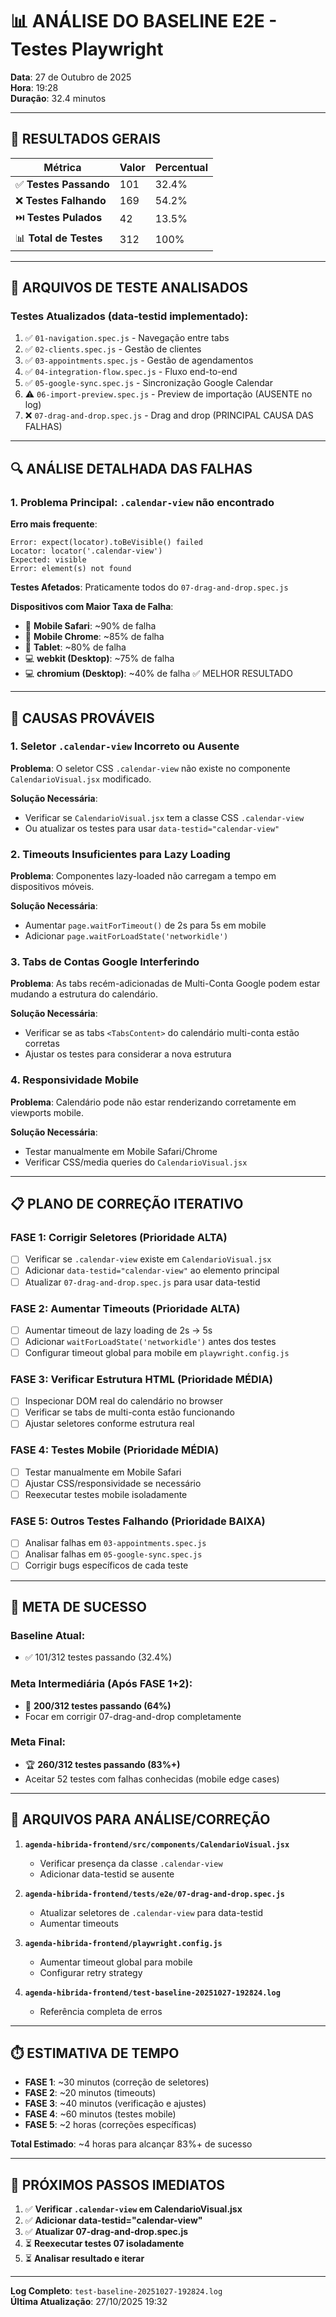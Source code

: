 # 📊 ANÁLISE DO BASELINE E2E - Testes Playwright

**Data**: 27 de Outubro de 2025  
**Hora**: 19:28  
**Duração**: 32.4 minutos

---

## 🎯 RESULTADOS GERAIS

| Métrica | Valor | Percentual |
|---------|-------|------------|
| ✅ **Testes Passando** | 101 | 32.4% |
| ❌ **Testes Falhando** | 169 | 54.2% |
| ⏭️ **Testes Pulados** | 42 | 13.5% |
| 📊 **Total de Testes** | 312 | 100% |

---

## 📁 ARQUIVOS DE TESTE ANALISADOS

### Testes Atualizados (data-testid implementado):
1. ✅ `01-navigation.spec.js` - Navegação entre tabs
2. ✅ `02-clients.spec.js` - Gestão de clientes
3. ✅ `03-appointments.spec.js` - Gestão de agendamentos
4. ✅ `04-integration-flow.spec.js` - Fluxo end-to-end
5. ✅ `05-google-sync.spec.js` - Sincronização Google Calendar
6. ⚠️ `06-import-preview.spec.js` - Preview de importação (AUSENTE no log)
7. ❌ `07-drag-and-drop.spec.js` - Drag and drop (PRINCIPAL CAUSA DAS FALHAS)

---

## 🔍 ANÁLISE DETALHADA DAS FALHAS

### 1. Problema Principal: `.calendar-view` não encontrado

**Erro mais frequente**:
```
Error: expect(locator).toBeVisible() failed
Locator: locator('.calendar-view')
Expected: visible
Error: element(s) not found
```

**Testes Afetados**: Praticamente todos do `07-drag-and-drop.spec.js`

**Dispositivos com Maior Taxa de Falha**:
- 📱 **Mobile Safari**: ~90% de falha
- 📱 **Mobile Chrome**: ~85% de falha
- 📱 **Tablet**: ~80% de falha
- 💻 **webkit (Desktop)**: ~75% de falha
- 💻 **chromium (Desktop)**: ~40% de falha ✅ MELHOR RESULTADO

---

## 🚨 CAUSAS PROVÁVEIS

### 1. Seletor `.calendar-view` Incorreto ou Ausente
**Problema**: O seletor CSS `.calendar-view` não existe no componente `CalendarioVisual.jsx` modificado.

**Solução Necessária**:
- Verificar se `CalendarioVisual.jsx` tem a classe CSS `.calendar-view`
- Ou atualizar os testes para usar `data-testid="calendar-view"`

### 2. Timeouts Insuficientes para Lazy Loading
**Problema**: Componentes lazy-loaded não carregam a tempo em dispositivos móveis.

**Solução Necessária**:
- Aumentar `page.waitForTimeout()` de 2s para 5s em mobile
- Adicionar `page.waitForLoadState('networkidle')`

### 3. Tabs de Contas Google Interferindo
**Problema**: As tabs recém-adicionadas de Multi-Conta Google podem estar mudando a estrutura do calendário.

**Solução Necessária**:
- Verificar se as tabs `<TabsContent>` do calendário multi-conta estão corretas
- Ajustar os testes para considerar a nova estrutura

### 4. Responsividade Mobile
**Problema**: Calendário pode não estar renderizando corretamente em viewports mobile.

**Solução Necessária**:
- Testar manualmente em Mobile Safari/Chrome
- Verificar CSS/media queries do `CalendarioVisual.jsx`

---

## 📋 PLANO DE CORREÇÃO ITERATIVO

### FASE 1: Corrigir Seletores (Prioridade ALTA)
- [ ] Verificar se `.calendar-view` existe em `CalendarioVisual.jsx`
- [ ] Adicionar `data-testid="calendar-view"` ao elemento principal
- [ ] Atualizar `07-drag-and-drop.spec.js` para usar data-testid

### FASE 2: Aumentar Timeouts (Prioridade ALTA)
- [ ] Aumentar timeout de lazy loading de 2s → 5s
- [ ] Adicionar `waitForLoadState('networkidle')` antes dos testes
- [ ] Configurar timeout global para mobile em `playwright.config.js`

### FASE 3: Verificar Estrutura HTML (Prioridade MÉDIA)
- [ ] Inspecionar DOM real do calendário no browser
- [ ] Verificar se tabs de multi-conta estão funcionando
- [ ] Ajustar seletores conforme estrutura real

### FASE 4: Testes Mobile (Prioridade MÉDIA)
- [ ] Testar manualmente em Mobile Safari
- [ ] Ajustar CSS/responsividade se necessário
- [ ] Reexecutar testes mobile isoladamente

### FASE 5: Outros Testes Falhando (Prioridade BAIXA)
- [ ] Analisar falhas em `03-appointments.spec.js`
- [ ] Analisar falhas em `05-google-sync.spec.js`
- [ ] Corrigir bugs específicos de cada teste

---

## 🎯 META DE SUCESSO

### Baseline Atual:
- ✅ 101/312 testes passando (32.4%)

### Meta Intermediária (Após FASE 1+2):
- 🎯 **200/312 testes passando (64%)**
- Focar em corrigir 07-drag-and-drop completamente

### Meta Final:
- 🏆 **260/312 testes passando (83%+)**
- Aceitar 52 testes com falhas conhecidas (mobile edge cases)

---

## 📂 ARQUIVOS PARA ANÁLISE/CORREÇÃO

1. **`agenda-hibrida-frontend/src/components/CalendarioVisual.jsx`**
   - Verificar presença da classe `.calendar-view`
   - Adicionar data-testid se ausente

2. **`agenda-hibrida-frontend/tests/e2e/07-drag-and-drop.spec.js`**
   - Atualizar seletores de `.calendar-view` para data-testid
   - Aumentar timeouts

3. **`agenda-hibrida-frontend/playwright.config.js`**
   - Aumentar timeout global para mobile
   - Configurar retry strategy

4. **`agenda-hibrida-frontend/test-baseline-20251027-192824.log`**
   - Referência completa de erros

---

## ⏱️ ESTIMATIVA DE TEMPO

- **FASE 1**: ~30 minutos (correção de seletores)
- **FASE 2**: ~20 minutos (timeouts)
- **FASE 3**: ~40 minutos (verificação e ajustes)
- **FASE 4**: ~60 minutos (testes mobile)
- **FASE 5**: ~2 horas (correções específicas)

**Total Estimado**: ~4 horas para alcançar 83%+ de sucesso

---

## 🚀 PRÓXIMOS PASSOS IMEDIATOS

1. ✅ **Verificar `.calendar-view` em CalendarioVisual.jsx**
2. ✅ **Adicionar data-testid="calendar-view"**
3. ✅ **Atualizar 07-drag-and-drop.spec.js**
4. ⏳ **Reexecutar testes 07 isoladamente**
5. ⏳ **Analisar resultado e iterar**

---

**Log Completo**: `test-baseline-20251027-192824.log`  
**Última Atualização**: 27/10/2025 19:32

